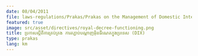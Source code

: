 ```yaml
---
date: 08/04/2011
file: laws-regulations/Prakas/Prakas on the Management of Domestic Internet Exchange (DIX).pdf
featured: true
image: src/asset/directives/royal-decree-functioning.png
title: ប្រកាសស្តីពីការគ្រប់គ្រង ការតភ្ជាប់បណ្តាញអ៊ិនធឺណេតក្នុងប្រទេស (DIX)
type: prakas
lang: km
---
```

